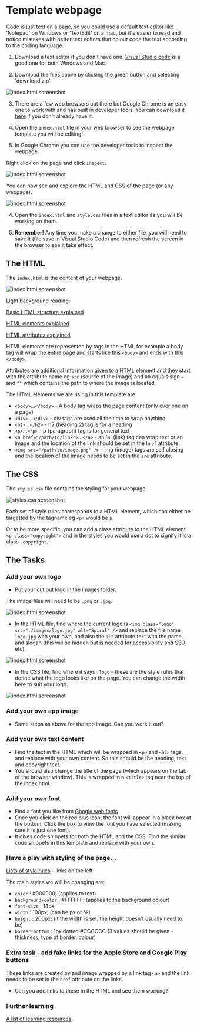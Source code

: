 # Template webpage

Code is just text on a page, so you could use a default text editor like 'Notepad' on Windows or 'TextEdit' on a mac, but it's easier to read and notice mistakes with better text editors that colour code the text according to the coding language.

1. Download a text editor if you don't have one. [Visual Studio code](https://code.visualstudio.com/) is a good one for both Windows and Mac.

2. Download the files above by clicking the green button and selecting 'download zip'.

![index.html screenshot](./images/screenshots/screenshot-download-files.png)

3. There are a few web browsers out there but Google Chrome is an easy one to work with and has built in developer tools. You can download it [here](https://www.google.co.uk/chrome/) if you don't already have it.

4. Open the `index.html` file in your web browser to see the webpage template you will be editing.

5. In Google Chrome you can use the developer tools to inspect the webpage.

Right click on the page and click `inspect`.

![index.html screenshot](./images/screenshots/screenshot-get-web-inspector.png)

You can now see and explore the HTML and CSS of the page (or any webpage).

![index.html screenshot](./images/screenshots/screenshot-inspecting-webpage.png)

4. Open the `index.html` and `style.css` files in a text editor as you will be working on them.

5. **Remember!** Any time you make a change to either file, you will need to save it (file save in Visual Studio Code) and then refresh the screen in the browser to see it take effect.

## The HTML

The `index.html` is the content of your webpage.

![index.html screenshot](./images/screenshots/screenshot-html.png)

Light background reading:

[Basic HTML structure explained](https://www.w3schools.com/html/html_basic.asp)

[HTML elements explained](https://www.w3schools.com/html/html_elements.asp)

[HTML attributes explained](https://www.w3schools.com/html/html_attributes.asp)

HTML elements are represented by tags in the HTML for example a body tag will wrap the entire page and starts like this `<body>` and ends with this `</body>`.

Attributes are additional information given to a HTML element and they start with the attribute name eg `src` (source of the image) and an equals sign `=` and `""` which contains the path to where the image is located.

The HTML elements we are using in this template are:

* `<body>`...`</body>` - A body tag wraps the page content (only ever one on a page) 
* `<div>`...`</div>` - div tags are used all the time to wrap anything
* `<h2>`...`</h2>` - h2 (heading 2) tag is for a heading
* `<p>`...`</p>` - p (paragraph) tag is for general text
* `<a href="/path/to/link">`...`</a>` - an 'a' (link) tag can wrap text or an image and the location of the link should be set in the `href` attribute.
* `<img src="/path/to/image.png" />` - img (image) tags are self closing and the location of the image needs to be set in the `src` attribute.

## The CSS

The `styles.css` file contains the styling for your webpage.

![styles.css screenshot](./images/screenshots/screenshot-styles.png)

Each set of style rules corresponds to a HTML element, which can either be targetted by the tagname eg `<p>` would be `p`.

Or to be more specific, you can add a class attribute to the HTML element `<p class="copyright">` and in the styles you would use a dot to signify it is a class `.copyright`.


## The Tasks

### Add your own logo

* Put your cut out logo in the images folder.

The image files will need to be `.png` or `.jpg`.

![index.html screenshot](./images/screenshots/screenshot-add-logo-image.png)

* In the HTML file, find where the current logo is `<img class="logo" src="./images/logo.jpg" alt="Spiral" />` and replace the file name `logo.jpg` with your own, and also the `alt` attribute text with the name and slogan (this will be hidden but is needed for accessibility and SEO etc).

![index.html screenshot](./images/screenshots/screenshot-logo-html.png)

* In the CSS file, find where it says `.logo` - these are the style rules that define what the logo looks like on the page. You can change the width here to suit your logo.

![index.html screenshot](./images/screenshots/screenshot-logo-styles.png)

### Add your own app image

* Same steps as above for the app image. Can you work it out?

### Add your own text content

* Find the text in the HTML which will be wrapped in `<p>` and `<h2>` tags, and replace with your own content. So this should be the heading, text and copyright text.
* You should also change the title of the page (which appears on the tab of the browser window). This is wrapped in a `<title>` tag near the top of the index.html.

### Add your own font

* Find a font you like from [Google web fonts](https://fonts.google.com/)
* Once you click on the red plus icon, the font will appear in a black box at the bottom. Click the box to view the font you have selected (making sure it is just one font).
* It gives code snippets for both the HTML and the CSS. Find the similar code snippets in this template and replace with your own.

### Have a play with styling of the page...

[Lists of style rules](https://www.w3schools.com/css/default.asp) - links on the left

The main styles we will be changing are:

* `color` : #000000; (applies to text)
* `background-color` : #FFFFFF; (applies to the background colour)
* `font-size` : 14px;
* `width` : 100px; (can be px or %)
* `height` : 200px; (if the width is set, the height doesn't usually need to be)
* `border-bottom` : 1px dotted #CCCCCC (3 values should be given - thickness, type of border, colour)

### Extra task - add fake links for the Apple Store and Google Play buttons

These links are created by and image wrapped by a link tag `<a>` and the link needs to be set in the `href` attribute on the links.

* Can you add links to these in the HTML and see them working?

### Further learning

[A list of learning resources](https://github.com/Nezteb/Teaching_WebDev)